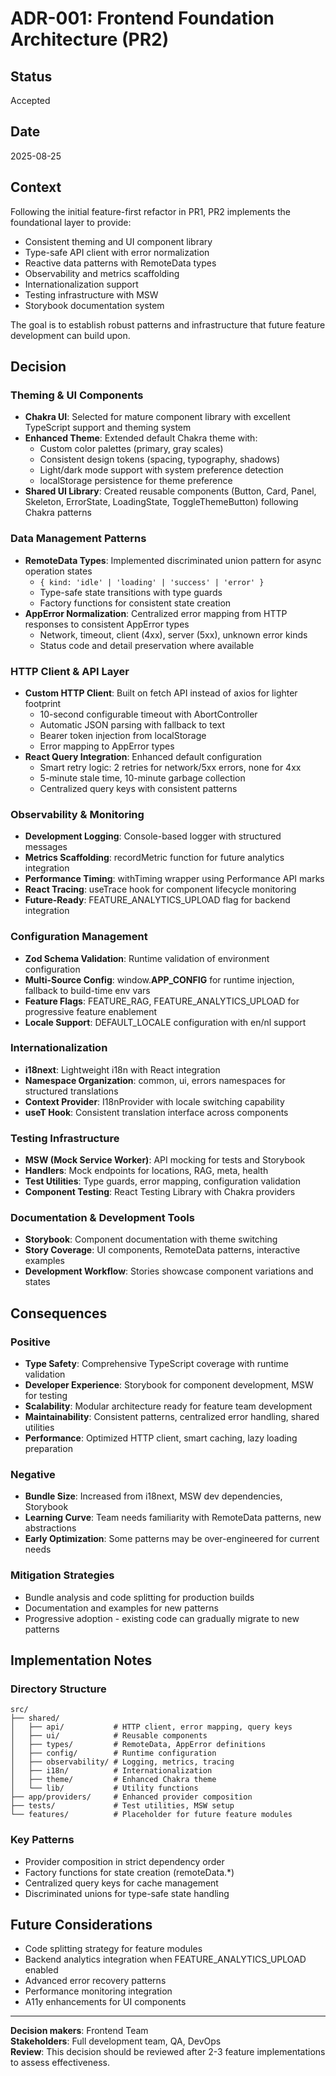 # ADR-001: Frontend Foundation Architecture (PR2)

## Status
Accepted

## Date
2025-08-25

## Context
Following the initial feature-first refactor in PR1, PR2 implements the foundational layer to provide:
- Consistent theming and UI component library
- Type-safe API client with error normalization  
- Reactive data patterns with RemoteData types
- Observability and metrics scaffolding
- Internationalization support
- Testing infrastructure with MSW
- Storybook documentation system

The goal is to establish robust patterns and infrastructure that future feature development can build upon.

## Decision

### Theming & UI Components
- **Chakra UI**: Selected for mature component library with excellent TypeScript support and theming system
- **Enhanced Theme**: Extended default Chakra theme with:
  - Custom color palettes (primary, gray scales)
  - Consistent design tokens (spacing, typography, shadows)
  - Light/dark mode support with system preference detection
  - localStorage persistence for theme preference
- **Shared UI Library**: Created reusable components (Button, Card, Panel, Skeleton, ErrorState, LoadingState, ToggleThemeButton) following Chakra patterns

### Data Management Patterns  
- **RemoteData Types**: Implemented discriminated union pattern for async operation states
  - `{ kind: 'idle' | 'loading' | 'success' | 'error' }`
  - Type-safe state transitions with type guards
  - Factory functions for consistent state creation
- **AppError Normalization**: Centralized error mapping from HTTP responses to consistent AppError types
  - Network, timeout, client (4xx), server (5xx), unknown error kinds
  - Status code and detail preservation where available

### HTTP Client & API Layer
- **Custom HTTP Client**: Built on fetch API instead of axios for lighter footprint
  - 10-second configurable timeout with AbortController
  - Automatic JSON parsing with fallback to text
  - Bearer token injection from localStorage
  - Error mapping to AppError types
- **React Query Integration**: Enhanced default configuration
  - Smart retry logic: 2 retries for network/5xx errors, none for 4xx
  - 5-minute stale time, 10-minute garbage collection
  - Centralized query keys with consistent patterns

### Observability & Monitoring
- **Development Logging**: Console-based logger with structured messages
- **Metrics Scaffolding**: recordMetric function for future analytics integration
- **Performance Timing**: withTiming wrapper using Performance API marks
- **React Tracing**: useTrace hook for component lifecycle monitoring
- **Future-Ready**: FEATURE_ANALYTICS_UPLOAD flag for backend integration

### Configuration Management
- **Zod Schema Validation**: Runtime validation of environment configuration
- **Multi-Source Config**: window.__APP_CONFIG__ for runtime injection, fallback to build-time env vars
- **Feature Flags**: FEATURE_RAG, FEATURE_ANALYTICS_UPLOAD for progressive feature enablement
- **Locale Support**: DEFAULT_LOCALE configuration with en/nl support

### Internationalization
- **i18next**: Lightweight i18n with React integration
- **Namespace Organization**: common, ui, errors namespaces for structured translations
- **Context Provider**: I18nProvider with locale switching capability
- **useT Hook**: Consistent translation interface across components

### Testing Infrastructure
- **MSW (Mock Service Worker)**: API mocking for tests and Storybook
- **Handlers**: Mock endpoints for locations, RAG, meta, health
- **Test Utilities**: Type guards, error mapping, configuration validation
- **Component Testing**: React Testing Library with Chakra providers

### Documentation & Development Tools
- **Storybook**: Component documentation with theme switching
- **Story Coverage**: UI components, RemoteData patterns, interactive examples
- **Development Workflow**: Stories showcase component variations and states

## Consequences

### Positive
- **Type Safety**: Comprehensive TypeScript coverage with runtime validation
- **Developer Experience**: Storybook for component development, MSW for testing
- **Scalability**: Modular architecture ready for feature team development
- **Maintainability**: Consistent patterns, centralized error handling, shared utilities
- **Performance**: Optimized HTTP client, smart caching, lazy loading preparation

### Negative  
- **Bundle Size**: Increased from i18next, MSW dev dependencies, Storybook
- **Learning Curve**: Team needs familiarity with RemoteData patterns, new abstractions
- **Early Optimization**: Some patterns may be over-engineered for current needs

### Mitigation Strategies
- Bundle analysis and code splitting for production builds
- Documentation and examples for new patterns
- Progressive adoption - existing code can gradually migrate to new patterns

## Implementation Notes

### Directory Structure
```
src/
├── shared/
│   ├── api/           # HTTP client, error mapping, query keys
│   ├── ui/            # Reusable components
│   ├── types/         # RemoteData, AppError definitions  
│   ├── config/        # Runtime configuration
│   ├── observability/ # Logging, metrics, tracing
│   ├── i18n/          # Internationalization
│   ├── theme/         # Enhanced Chakra theme
│   └── lib/           # Utility functions
├── app/providers/     # Enhanced provider composition
├── tests/             # Test utilities, MSW setup
└── features/          # Placeholder for future feature modules
```

### Key Patterns
- Provider composition in strict dependency order
- Factory functions for state creation (remoteData.*)
- Centralized query keys for cache management
- Discriminated unions for type-safe state handling

## Future Considerations
- Code splitting strategy for feature modules
- Backend analytics integration when FEATURE_ANALYTICS_UPLOAD enabled
- Advanced error recovery patterns
- Performance monitoring integration
- A11y enhancements for UI components

---

**Decision makers**: Frontend Team  
**Stakeholders**: Full development team, QA, DevOps  
**Review**: This decision should be reviewed after 2-3 feature implementations to assess effectiveness.
